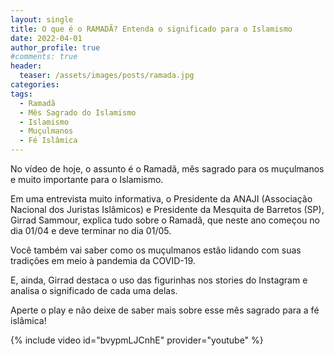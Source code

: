 ```yaml
---
layout: single
title: O que é o RAMADÃ? Entenda o significado para o Islamismo
date: 2022-04-01
author_profile: true
#comments: true
header:
  teaser: /assets/images/posts/ramada.jpg
categories:
tags: 
  - Ramadã
  - Mês Sagrado do Islamismo
  - Islamismo
  - Muçulmanos
  - Fé Islâmica
---
```


No vídeo de hoje, o assunto é o Ramadã, mês sagrado para os muçulmanos e muito importante para o Islamismo.

Em uma entrevista muito informativa, o Presidente da ANAJI (Associação Nacional dos Juristas Islâmicos) e Presidente da Mesquita de Barretos (SP), Girrad Sammour, explica tudo sobre o Ramadã, que neste ano começou no dia 01/04 e deve terminar no dia 01/05.

Você também vai saber como os muçulmanos estão lidando com suas tradições em meio à pandemia da COVID-19.

E, ainda, Girrad destaca o uso das figurinhas nos stories do Instagram e analisa o significado de cada uma delas.

Aperte o play e nã​o deixe de saber mais sobre esse mês sagrado para a fé islâmica!

{% include video id="bvypmLJCnhE" provider="youtube" %}